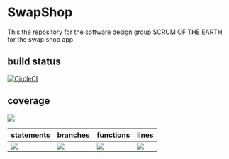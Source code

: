 # SwapShop
This the repository for the software design group SCRUM OF THE EARTH for the swap shop app

## build status 
[![CircleCI](https://dl.circleci.com/status-badge/img/gh/SCRUM-OF-THE-EARTH/SwapShop/tree/main.svg?style=svg)](https://dl.circleci.com/status-badge/redirect/gh/SCRUM-OF-THE-EARTH/SwapShop/tree/main)

## coverage
![](https://img.shields.io/badge/Coverage-90%25-83A603.svg?prefix=$coverage$)

| statements  |  branches |  functions |  lines  |
|---|---|---|---|
| ![](https://img.shields.io/badge/Coverage-92%25-83A603.svg?prefix=$statements$)  | ![](https://img.shields.io/badge/Coverage-80%25-83A603.svg?prefix=$branches$)  | ![](https://img.shields.io/badge/Coverage-95%25-83A603.svg?prefix=$functions$) | ![](https://img.shields.io/badge/Coverage-94%25-83A603.svg?prefix=$lines$) |